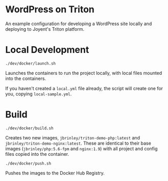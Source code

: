 # WordPress on Triton

An example configuration for developing a WordPress site locally and deploying to Joyent's Triton platform.

# Local Development

`./dev/docker/launch.sh`

Launches the containers to run the project locally, with local files mounted into the containers.

If you haven't created a `local.yml` file already, the script will create one for you, copying `local-sample.yml`.

# Build

`./dev/docker/build.sh`

Creates two new images, `jbrinley/triton-demo-php:latest` and `jbrinley/triton-demo-nginx:latest`. These are identical to their base images (`jbrinley/php:5.6-fpm` and `nginx:1.9`) with all project and config files copied into the container.

`./dev/docker/push.sh`

Pushes the images to the Docker Hub Registry.

